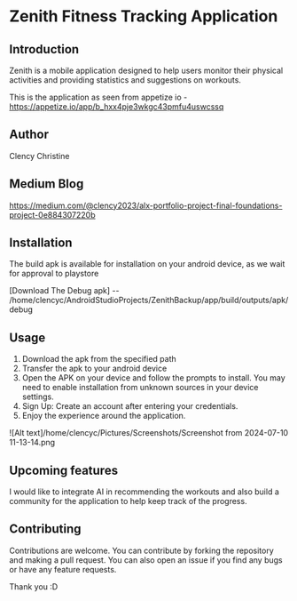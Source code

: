 # Zenith Fitness Tracking Application

## Introduction
Zenith is  a mobile application designed to help users monitor their physical activities and providing statistics and suggestions on workouts.

This is the application as seen from appetize io - https://appetize.io/app/b_hxx4pje3wkgc43pmfu4uswcssq

## Author
Clency Christine

## Medium Blog
https://medium.com/@clency2023/alx-portfolio-project-final-foundations-project-0e884307220b

## Installation
The build apk is available for installation on your android device, as we wait for approval to playstore

[Download The Debug apk] -- /home/clencyc/AndroidStudioProjects/ZenithBackup/app/build/outputs/apk/debug

## Usage
1. Download the apk from the specified path
2. Transfer the apk to your android device
3. Open the APK on your device and follow the prompts to install. You may need to enable installation from unknown sources in your device settings.
4. Sign Up: Create an account after entering your credentials.
5. Enjoy the experience around the application.
   
![Alt text]/home/clencyc/Pictures/Screenshots/Screenshot from 2024-07-10 11-13-14.png

## Upcoming features
I would like to integrate AI in recommending the workouts and also build a community for the application to help keep track of the progress.

## Contributing
Contributions are welcome. You can contribute by forking the repository and making a pull request. You can also open an issue if you find any bugs or have any feature requests.

Thank you :D
